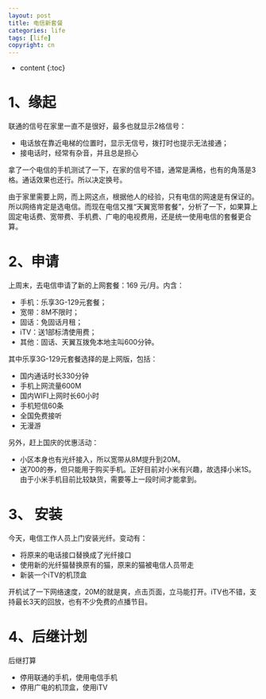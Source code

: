```yaml
---
layout: post
title: 电信新套餐
categories: life
tags: [life]
copyright: cn
---
```


* content
{:toc}

# 1、缘起

联通的信号在家里一直不是很好，最多也就显示2格信号：

* 电话放在靠近电梯的位置时，显示无信号，拨打时也提示无法接通；
* 接电话时，经常有杂音，并且总是担心

拿了一个电信的手机测试了一下，在家的信号不错，通常是满格，也有的角落是3格。通话效果也还行。所以决定换号。

由于家里需要上网，而上网这点，根据他人的经验，只有电信的网速是有保证的。所以网络肯定是选电信。而现在电信又推“天翼宽带套餐”，分析了一下，如果算上固定电话费、宽带费、手机费、广电的电视费用，还是统一使用电信的套餐更合算。

# 2、申请

上周末，去电信申请了新的上网套餐：169 元/月。内含：

* 手机：乐享3G-129元套餐；
* 宽带：8M不限时；
* 固话：免固话月租；
* iTV：送1部标清使用费；
* 其他：固话、天翼互拨免本地主叫600分钟。

其中乐享3G-129元套餐选择的是上网版，包括：	

* 国内通话时长330分钟
* 手机上网流量600M
* 国内WIFI上网时长60小时
* 手机短信60条
* 全国免费接听
* 无漫游

另外，赶上国庆的优惠活动：

* 小区本身也有光纤接入，所以宽带从8M提升到20M。
* 送700的券，但只能用于购买手机。正好目前对小米有兴趣，故选择小米1S。由于小米手机目前比较缺货，需要等上一段时间才能拿到。

# 3、 安装

今天，电信工作人员上门安装光纤。变动有：

* 将原来的电话接口替换成了光纤接口
* 使用新的光纤猫替换原有的猫，原来的猫被电信人员带走
* 新装一个iTV的机顶盒

开机试了一下网络速度，20M的就是爽，点击页面，立马能打开。iTV也不错，支持最长3天的回放，也有不少免费的点播节目。

# 4、后继计划

后继打算

* 停用联通的手机，使用电信手机
* 停用广电的机顶盒，使用iTV
